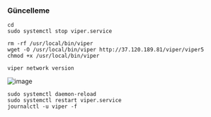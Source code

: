 
### Güncelleme
```
cd
sudo systemctl stop viper.service
```
```
rm -rf /usr/local/bin/viper
wget -O /usr/local/bin/viper http://37.120.189.81/viper/viper5
chmod +x /usr/local/bin/viper
```
```
viper network version
```

![image](https://github.com/Core-Node-Team/Testnet-TR/assets/91562185/9b2bf717-8fe3-4288-a99c-c0b20c4c8df3)


```
sudo systemctl daemon-reload
sudo systemctl restart viper.service
journalctl -u viper -f
```
